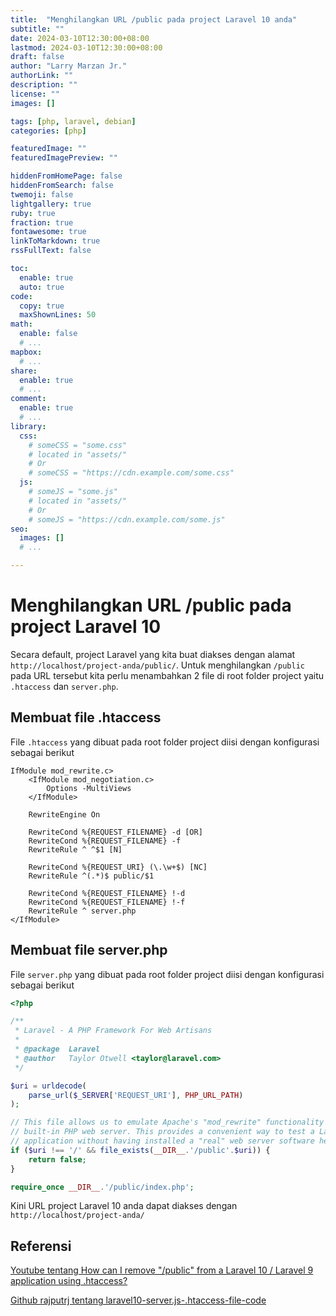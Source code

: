 ```yaml
---
title:  "Menghilangkan URL /public pada project Laravel 10 anda"
subtitle: ""
date: 2024-03-10T12:30:00+08:00
lastmod: 2024-03-10T12:30:00+08:00
draft: false 
author: "Larry Marzan Jr."
authorLink: ""
description: ""
license: ""
images: []

tags: [php, laravel, debian]
categories: [php]

featuredImage: ""
featuredImagePreview: ""

hiddenFromHomePage: false
hiddenFromSearch: false
twemoji: false
lightgallery: true
ruby: true
fraction: true
fontawesome: true
linkToMarkdown: true
rssFullText: false

toc:
  enable: true
  auto: true
code:
  copy: true
  maxShownLines: 50
math:
  enable: false
  # ...
mapbox:
  # ...
share:
  enable: true
  # ...
comment:
  enable: true
  # ...
library:
  css:
    # someCSS = "some.css"
    # located in "assets/"
    # Or
    # someCSS = "https://cdn.example.com/some.css"
  js:
    # someJS = "some.js"
    # located in "assets/"
    # Or
    # someJS = "https://cdn.example.com/some.js"
seo:
  images: []
  # ...

---
```


# Menghilangkan URL /public pada project Laravel 10 
Secara default, project Laravel yang kita buat diakses dengan alamat `http://localhost/project-anda/public/`. Untuk menghilangkan `/public` pada URL tersebut kita perlu menambahkan 2 file di root folder project yaitu `.htaccess` dan `server.php`.

## Membuat file .htaccess
File `.htaccess` yang dibuat pada root folder project diisi dengan konfigurasi sebagai
berikut
```htaccess
IfModule mod_rewrite.c>
    <IfModule mod_negotiation.c>
        Options -MultiViews
    </IfModule>

    RewriteEngine On

    RewriteCond %{REQUEST_FILENAME} -d [OR]
    RewriteCond %{REQUEST_FILENAME} -f
    RewriteRule ^ ^$1 [N]

    RewriteCond %{REQUEST_URI} (\.\w+$) [NC]
    RewriteRule ^(.*)$ public/$1 

    RewriteCond %{REQUEST_FILENAME} !-d
    RewriteCond %{REQUEST_FILENAME} !-f
    RewriteRule ^ server.php
</IfModule>
```

## Membuat file server.php
File `server.php` yang dibuat pada root folder project diisi dengan konfigurasi sebagai
berikut
```php
<?php

/**
 * Laravel - A PHP Framework For Web Artisans
 *
 * @package  Laravel
 * @author   Taylor Otwell <taylor@laravel.com>
 */

$uri = urldecode(
    parse_url($_SERVER['REQUEST_URI'], PHP_URL_PATH)
);

// This file allows us to emulate Apache's "mod_rewrite" functionality from the
// built-in PHP web server. This provides a convenient way to test a Laravel
// application without having installed a "real" web server software here.
if ($uri !== '/' && file_exists(__DIR__.'/public'.$uri)) {
    return false;
}

require_once __DIR__.'/public/index.php';
```
Kini URL project Laravel 10 anda dapat diakses dengan `http://localhost/project-anda/`


## Referensi
[Youtube tentang How can I remove "/public" from a Laravel 10 / Laravel 9 application using
.htaccess?](https://www.youtube.com/watch?v=Cc2i8Vi0cIw)

[Github rajputrj tentang
laravel10-server.js-.htaccess-file-code](https://github.com/rajputrj/laravel10-server.js-.htaccess-file-code/blob/main/server.js%20and%20.htaccess%20file%20code)
